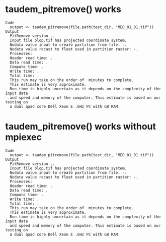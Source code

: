 # taudem_pitremove() works

    Code
      output <- taudem_pitremove(file.path(test_dir, "MED_01_01.tif"))
    Output
      PitRemove version ..
      Input file blop.tif has projected coordinate system.
      Nodata value input to create partition from file: -.
      Nodata value recast to float used in partition raster: -.
      Processes: 
      Header read time: .
      Data read time: .
      Compute time: .
      Write time: .
      Total time: .
      This run may take on the order of  minutes to complete.
      This estimate is very approximate. 
      Run time is highly uncertain as it depends on the complexity of the input data 
      and speed and memory of the computer. This estimate is based on our testing on 
      a dual quad core Dell Xeon E .GHz PC with GB RAM.

# taudem_pitremove() works without mpiexec

    Code
      output <- taudem_pitremove(file.path(test_dir, "MED_01_01.tif"))
    Output
      PitRemove version ..
      Input file blop.tif has projected coordinate system.
      Nodata value input to create partition from file: -.
      Nodata value recast to float used in partition raster: -.
      Processes: 
      Header read time: .
      Data read time: .
      Compute time: .
      Write time: .
      Total time: .
      This run may take on the order of  minutes to complete.
      This estimate is very approximate. 
      Run time is highly uncertain as it depends on the complexity of the input data 
      and speed and memory of the computer. This estimate is based on our testing on 
      a dual quad core Dell Xeon E .GHz PC with GB RAM.

